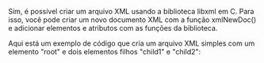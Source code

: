 Sim, é possível criar um arquivo XML usando a biblioteca libxml em C. Para isso, você pode criar um novo documento XML com a função xmlNewDoc() e adicionar elementos e atributos com as funções da biblioteca.

Aqui está um exemplo de código que cria um arquivo XML simples com um elemento "root" e dois elementos filhos "child1" e "child2":
